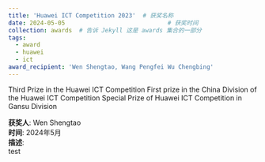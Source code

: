 ```yaml
---
title: 'Huawei ICT Competition 2023'  # 获奖名称
date: 2024-05-05                             # 获奖时间
collection: awards  # 告诉 Jekyll 这是 awards 集合的一部分
tags:
  - award
  - huawei
  - ict
award_recipient: 'Wen Shengtao, Wang Pengfei Wu Chengbing'               # 获奖人
---
```


Third Prize in the Huawei ICT Competition
First prize in the China Division of the Huawei ICT Competition
Special Prize of Huawei ICT Competition in Gansu Division

**获奖人**: Wen Shengtao  
**时间**: 2024年5月  
**描述**:  
test

